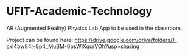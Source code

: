 # UFIT-Academic-Technology

AR (Augmented Reality) Physics Lab App to be used in the classroom.

Project can be found here: https://drive.google.com/drive/folders/1-cxI4bw84r-8p4_MuBM-0bsWlXqcrVOh?usp=sharing
